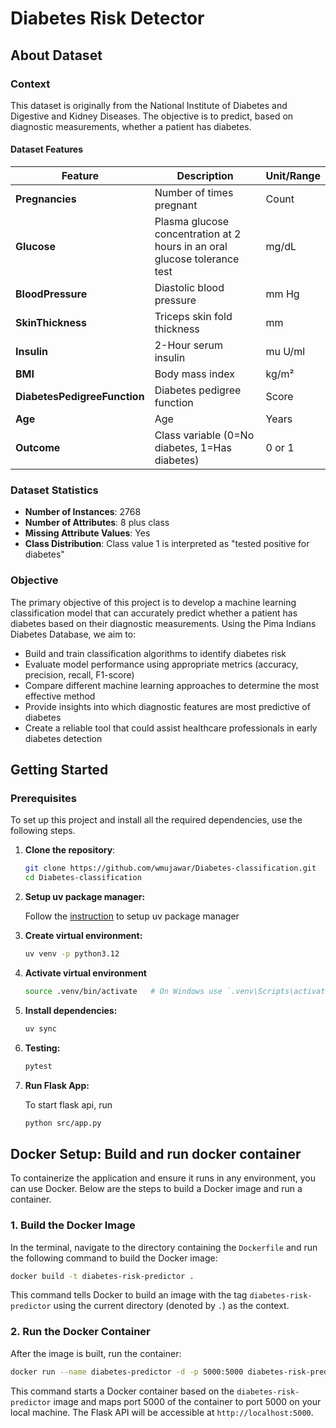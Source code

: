 # Diabetes Risk Detector

## About Dataset

### Context
This dataset is originally from the National Institute of Diabetes and Digestive and Kidney Diseases. The objective is to predict, based on diagnostic measurements, whether a patient has diabetes.

#### Dataset Features

| Feature | Description | Unit/Range |
|---------|-------------|------------|
| **Pregnancies** | Number of times pregnant | Count |
| **Glucose** | Plasma glucose concentration at 2 hours in an oral glucose tolerance test | mg/dL |
| **BloodPressure** | Diastolic blood pressure | mm Hg |
| **SkinThickness** | Triceps skin fold thickness | mm |
| **Insulin** | 2-Hour serum insulin | mu U/ml |
| **BMI** | Body mass index | kg/m² |
| **DiabetesPedigreeFunction** | Diabetes pedigree function | Score |
| **Age** | Age | Years |
| **Outcome** | Class variable (0=No diabetes, 1=Has diabetes) | 0 or 1 |

### Dataset Statistics
- **Number of Instances**: 2768
- **Number of Attributes**: 8 plus class
- **Missing Attribute Values**: Yes
- **Class Distribution**: Class value 1 is interpreted as "tested positive for diabetes"

### Objective

The primary objective of this project is to develop a machine learning classification model that can accurately predict whether a patient has diabetes based on their diagnostic measurements. Using the Pima Indians Diabetes Database, we aim to:

- Build and train classification algorithms to identify diabetes risk
- Evaluate model performance using appropriate metrics (accuracy, precision, recall, F1-score)
- Compare different machine learning approaches to determine the most effective method
- Provide insights into which diagnostic features are most predictive of diabetes
- Create a reliable tool that could assist healthcare professionals in early diabetes detection

## Getting Started

### Prerequisites
To set up this project and install all the required dependencies, use the following steps.

1. **Clone the repository**:
    ```bash
    git clone https://github.com/wmujawar/Diabetes-classification.git
    cd Diabetes-classification
    ```

2. **Setup uv package manager:**
    
    Follow the [instruction](https://docs.astral.sh/uv/getting-started/installation/) to setup uv package manager

3. **Create virtual environment:**

    ```bash
    uv venv -p python3.12
    ```

4. **Activate virtual environment**
    ```bash
    source .venv/bin/activate   # On Windows use `.venv\Scripts\activate`
    ```

5. **Install dependencies:**
    ```bash
    uv sync
    ```

6. **Testing:**
    ```bash
    pytest
    ```

7. **Run Flask App:**

    To start flask api, run

    ```bash
    python src/app.py
    ```

## Docker Setup: Build and run docker container

To containerize the application and ensure it runs in any environment, you can use Docker. Below are the steps to build a Docker image and run a container.

### 1. **Build the Docker Image**

In the terminal, navigate to the directory containing the `Dockerfile` and run the following command to build the Docker image:

```bash
docker build -t diabetes-risk-predictor .
```
This command tells Docker to build an image with the tag `diabetes-risk-predictor` using the current directory (denoted by `.`) as the context.

### 2. **Run the Docker Container**

After the image is built, run the container:

```bash
docker run --name diabetes-predictor -d -p 5000:5000 diabetes-risk-predictor
```

This command starts a Docker container based on the `diabetes-risk-predictor` image and maps port 5000 of the container to port 5000 on your local machine. The Flask API will be accessible at `http://localhost:5000`.

